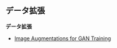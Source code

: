 <a id="Augmentation"></a>

## データ拡張

**データ拡張**

- [Image Augmentations for GAN Training](https://arxiv.org/abs/2006.02595)
